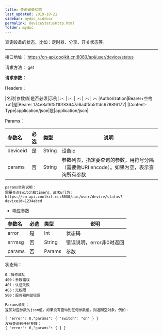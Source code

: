 ```yaml
---
title: 查询设备状态
last_updated: 2019-10-21
sidebar: mydoc_sidebar
permalink: deviceStatusHttp.html
folder: mydoc
---
```


查询设备的状态，比如：定时器、分享、开关状态等。

---

接口地址： https://cn-api.coolkit.cn:8080/api/user/device/status

请求方法： get

**请求参数：**

Headers：

|名称|参数值|是否必须|示例|
:-: | :-: | :-: | :-: | :-:
|Authorization|Bearer+空格+at|是|Bearer 174e8af6f5f10183647a6a4f5b51fdc6788f6172|
|Content-Type|application/json|是|application/json|

Params：

|参数名|必选|类型|说明|
|:----    |:---|:----- |-----   |
|deviceid |是  |String |设备id  |
|params |否  |String | 参数列表，指定要查询的参数，用符号分隔（需要做URI encode）。如果为空，表示查询所有参数    |

```
params举例说明：
需要查询switch和timers，请求url为:
https://cn-api.coolkit.cc:8080/api/user/device/status?deviceid=1234abcd
```

- 响应参数

|参数名|必选|类型|说明|
|:----    |:---|:----- |-----   |
|error |是  |Int |状态码  |
|errmsg |否  |String | 错误说明，error非0时返回 |
|params |否  |Params | 参数  |

状态码：

    0：操作成功
    400：参数错误
    401：认证失败
    403：无权限
    500：服务器内部错误

```
Params说明：
返回对应参数的json值，如果没有查询到任何参数值，则返回空对象，例如：

{ "error": 0,"params": { "switch": "on" } }
没有查询到任何参数：
{ "error": 0,"params": { } }
```


